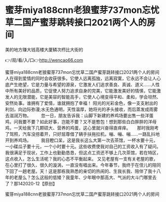 # 蜜芽miya188cnn老狼蜜芽737mon忘忧草二国产蜜芽跳转接口2021两个人的房间
美的地方赚大钱高楼大厦鳞次栉比大街的

👉/观/看/入/口👉http://wencao66.com

蜜芽miya188cnn老狼蜜芽737mon忘忧草二国产蜜芽跳转接口2021两个人的房间　　人在得到爱情的同时会收获很多。它使人远离孤独，远离寂寞，它永远不会让人心底产生绝望，它是力量与希望的源泉，它激发人们追求善良、真诚、道义……人性中所有美好的品质，它促使人努力追求自身的完美，它能激发美好的情愫，它能激发人的无限潜能，它是美容的智能高手，它使人心境变得平和、柔和，学会坦然、安然处事。谁拥有了爱情，谁就拥抱了幸福！
阳光的光彩金色，像一支支射出的利剑，向边际弥漫;水无色通明，天性温厚，她将光的矛头接收，而后蒸发成雨雾去滋润万物。
　　忽一日，朋友告诉我：山脚下新建的养鸡场要出售一些洋蛋鸡，问我要不要？如此好事，岂能不要？又不是憨包！想到那些白白胖胖的洋母鸡，一天给我下几颗硕大、营养的鸡蛋，这心里就兴奋得直痒痒。　　那时我刚考了驾照，汽车没捞着开，只好屈尊借了辆手扶拖拉机，嘣、嘣、嘣……一路乱抖地开到养鸡场。
　　我目瞪口呆，这是我长这么大第一次去茶馆，一杯水要十元，一小碟瓜子要十元，一个小时要十元。这些收费使我对自己的工资收入有了疑问。我很满足于现状，工作上也勤勤恳恳，但这点工资还不够上几次茶馆，若在特区，这点收入，怎么生活呢？我的心态不平衡起来。
又见老屋有一支有关老屋的歌，在心里打了很久、很久的漩涡，一直没有唱出来。今年春节，我终于在侄儿的陪同下回了一趟老屋。天！这是那栋我熟悉的亲切的热闹的、生我长我、陪伴了我十八年的老屋么？怎么这般的低矮？我童年、少年眼中那高大、气派的大斗门哪里去了？那142020-12【原创】

蜜芽miya188cnn老狼蜜芽737mon忘忧草二国产蜜芽跳转接口2021两个人的房间
